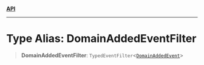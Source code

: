 [**API**](../../../README.md)

***

# Type Alias: DomainAddedEventFilter

> **DomainAddedEventFilter**: `TypedEventFilter`\<[`DomainAddedEvent`](DomainAddedEvent.md)\>
